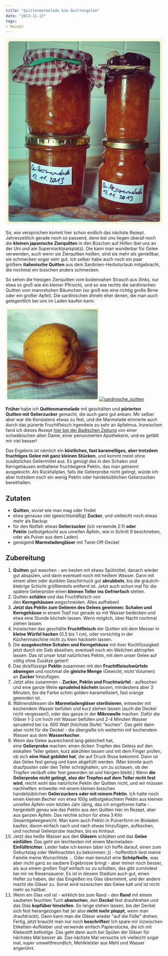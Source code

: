 ```yaml
---
title: "Quittenmarmelade bzw Quittengelee"
date: "2013-11-13" 
tags:
- Rezept
---
```


[![quittenmarmeladengelee](images/quittenmarmeladengelee.jpg)](http://apfeleimer.files.wordpress.com/2013/11/quittenmarmeladengelee.jpg)

So, wie versprochen kommt hier schon endlich das nächste Rezept. Jahreszeitlich gerade noch so passend, denn bei uns liegen überall noch die **kleinen japanische Zierquitten** in den Büschen auf Höfen (bei uns an der Uni und am Supermarktparkplatz). Die kann man wunderbar für Gelee verwenden, auch wenn sie Zierquitten heißen, sind sie mehr als genießbar, sie schmecken sogar sehr gut. Ich selber habe auch noch ein paar größere **italienische Quitten** aus dem Sardinien-Herbsturlaub mitgebracht, die nochmal ein bisschen anders schmecken.

So sehen die hiesigen Zierquitten vom bodennahen Strauch aus (links, nur etwa so groß wie ein kleiner Pfirsich), und so wie rechts die sardinischen Quitten vom mannshohen Bäumchen (so groß wie eine richtig große Birne oder ein großer Apfel). Die sardinischen ähneln eher denen, die man auch gelegentlich bei uns im Laden kaufen kann.

[![deutsch-jap_zierquitte](images/sardinische_quitten.jpg)![sardinische_quitten](http://apfeleimer.files.wordpress.com/2013/11/sardinische_quitten.jpg?w=283)](http://apfeleimer.files.wordpress.com/2013/11/deutsch-jap_zierquitte.jpg)

**Früher** habe ich **Quittenmarmelade** mit geschälten und **pürierten Quitten mit Gelierzucker** gemacht, die auch ganz gut ankam. Mir selber aber war die Konsistenz etwas zu fest, und die Marmelade erinnerte auch durch das pürierte Fruchtfleisch irgendwie zu sehr an Apfelmus. Inzwischen fand ich dieses Rezept [hier bei der Badischen Zeitung](http://www.badische-zeitung.de/gastronomie-1/quittenmarmelade--20573709.html) von einer schwäbischen alten Dame, einer pensionierten Apothekerin, und es gefällt mir viel besser!

Das Ergebnis ist nämlich ein **köstliches, fast karamelliges, aber trotzdem fruchtiges Gelee mit ganz kleinen Stücken**, und kommt meist ohne zusätzliches Geliermittel aus. Es genügt das in den Schalen und Kerngehäusen enthaltene fruchteigene Pektin, das man getrennt ausgekocht. Als Rückfallplan, falls die Gelierprobe nicht gelingt, würde ich aber trotzdem noch ein wenig Pektin oder handelsüblichen Gelierzucken bereithalten.

## Zutaten

- **Quitten**, soviel wie man mag oder findet
- etwa genauso viel (gewichtsmäßig) **Zucker**, und vielleicht noch etwas mehr als Backup
- für den Notfall: etwas **Gelierzucker** (ich verwende 2:1) **oder Pektin** (selbstgekocht aus unreifen Äpfeln, wie in Schritt 9 beschrieben, oder als Pulver aus dem Laden)
- genügend **Marmeladengläser** mit Twist-Off-Deckel

## Zubereitung

1. **Quitten** gut waschen - am besten mit etwas Spülmittel, danach wieder gut abspülen, und dann eventuell noch mit heißem Wasser. Dann mit einem alten oder dunklen Geschirrtuch gut **abrubbeln**, bis die gräulich-klebrige Schicht größtenteils entfernt ist. Jetzt auch schon mal für die spätere Gelierprobe einen **kleinen Teller ins Gefrierfach** stellen.
2. Quitten **schälen** und das Fruchtfleisch von den **Kerngehäusen** wegschneiden. Alles aufheben!
3. **Jetzt das Pektin zum Gelieren des Gelees gewinnen:** **Schalen und Kerngehäuse** in einem Topf nur gerade so mit Wasser bedecken und etwa eine Stunde köcheln lassen. Wenn möglich, über Nacht nochmal ziehen lassen.
4. Inzwischen das geschälte **Fruchtfleisch** der Quitten mit dem Messer in **kleine Würfel hacken** (0,5 bis 1 cm), oder vorsichtig in der Küchenmaschine nicht zu klein häckseln lassen.
5. Die **ausgekochten Schalen und Kerngehäuse** mit ihrer Kochflüssigkeit jetzt durch ein Sieb abseihen, eventuell noch ein Weilchen abtropfen lassen. Das ist unser total natürliches Pektin, mit dem unser Gelee auf völlig ohne Zusätze geliert!
6. Das dickflüssige **Pektin** zusammen mit den **Fruchtfleischwürfeln abwiegen** und nochmal die **gleiche Menge** (Gewicht, nicht Volumen) an **Zucker** hinzufügen.
7. Jetzt alles zusammen - **Zucker, Pektin und Fruchtwürfel** - aufkochen und eine ganze Weile **sprudelnd köcheln** lassen, mindestens aber 3 Minuten, bis die Farbe schön golden-karamellisiert, fast orange geworden ist.
8. Währenddessen die **Marmeladengläser sterilisieren**, entweder mit kochendem Wasser befüllen und kurz stehen lassen (auch die Deckel nicht vergessen!), oder das ganze in der **Mikrowelle** machen. Dafür die Gläser 1-2 cm hoch mit Wasser befüllen und 2-4 Minuten Wasser sprudelnd bei ca. 600 Watt (höchste Stufe) "kochen". Das geht dann aber nicht für die Deckel - die übergieße ich weiterhin mit kochendem Wasser aus dem **Wasserkocher**.
9. Wenn das Gelee ausreichend lang geköchelt hat, eine **Gelierprobe** machen: einen dicken Tropfen des Geless auf den eiskalten Teller geben, kurz abkühlen lassen und mit dem Finger prüfen, ob sich **eine Haut gebildet hat**, die auf Druck Risse bekommt. Dann ist das Gelee fest genug und kann abgefüllt werden. (Man könnte auch draufpusten oder den Teller schräghalten, um zu schauen, ob der Tropfen verläuft oder fest geworden ist und hängen bleibt.) Wenn **die Gelierprobe nicht gelingt, also der Tropfen auf dem Teller nicht fest wird**, reicht wohl das natürliche Pektin der Quitten nicht, und wir müssen nachhelfen: entweder mit einem kleinen bisschen handelsüblichen **Gelierzuckers** **oder mit reinem Pektin**. Ich hatte noch einen kleinen Becher von etwa 100g selbstgekochtem Pektin aus kleinen unreifen Äpfeln vom letzten Jahr übrig, das ich eingefroren hatte - hergestellt genau wie das Pektin aus den Quitten hier im Rezept, aber aus ganzen Äpfeln. Das reichte schon für etwa 3 Kilo Gesamtgeleegewicht. Man kann auch Pektin in Pulverform im Bioladen kaufen, davon einfach nach und nach etwas hinzufügen, aufkochen, und nochmal Gelierprobe machen, bis es hinhaut.
10. Jetzt das heiße Wasser aus den **Gläsern** schütten und das **Gelee einfüllen**. Das geht am leichtesten mit einem Marmeladen-**Einfülltrichter**. Leider habe ich keinen (aber ich hoffe darauf, einen zum Geburtstag oder Weihnachten zu bekommen ;)) - hoffentlich liest meine Familie meine Wunschliste ... Oder man benutzt eine **Schöpfkelle**, was aber nicht ganz so saubere Ergebnisse bringt - aber immer noch besser, als aus einem großen Topf einfach so zu schütten, das gibt zumindest bei mir ne Riesensauerei. Es ist in diesem Stadium auch gut, einen Helfer zu haben, der das Eingießen ins Glas übernimmt, und der andere macht die Gläser zu. Sonst wird inzwischen das Gelee kalt und ist nicht mehr so haltbar.
11. Wenn ein Glas voll ist - wirklich bis zum Rand - den **Rand** mit einem sauberen feuchten Tuch **abwischen**, den **Deckel** fest draufdrehen und das Glas **kopfüber hinstellen**. So lange stehen lassen, bis der Deckel sich fest herangezogen hat (er also **nicht mehr ploppt**, wenn man draufdrückt). Dann kann man die Gläser wieder "auf die Füße" drehen. Fertig, jetzt braucht man nur noch **beschriften**! Ich spare mir inzwischen Etiketten-Aufkleber und verwende einfach Papierstücke, die ich mit Klebestift befestige. Das geht dann auch bei Spülen der Gläser für nächstes Mal besser ab. Das nächste Mal versuche ich vielleicht sogar mal, super umweltfreundlich, Mehlkleister aus Mehl und Wasser angerührt.
